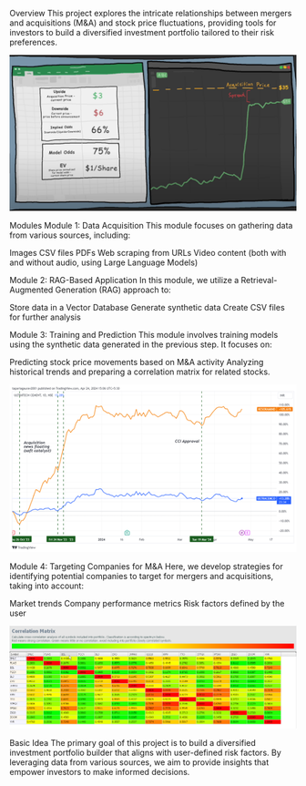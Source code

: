Overview
This project explores the intricate relationships between mergers and acquisitions (M&A) and stock price fluctuations, providing tools for investors to build a diversified investment portfolio tailored to their risk preferences.

![Basic Idea](https://github.com/Kartik-Katkar/Multifaceted-Impact-of-Mergers-and-Acquisitions-on-Stock-Price-Fluctuations/blob/main/Images/Ma.png)

Modules
Module 1: Data Acquisition
This module focuses on gathering data from various sources, including:

Images
CSV files
PDFs
Web scraping from URLs
Video content (both with and without audio, using Large Language Models)

Module 2: RAG-Based Application
In this module, we utilize a Retrieval-Augmented Generation (RAG) approach to:

Store data in a Vector Database
Generate synthetic data
Create CSV files for further analysis

Module 3: Training and Prediction
This module involves training models using the synthetic data generated in the previous step. It focuses on:

Predicting stock price movements based on M&A activity
Analyzing historical trends and preparing a correlation matrix for related stocks.

![Merger](https://github.com/Kartik-Katkar/Multifaceted-Impact-of-Mergers-and-Acquisitions-on-Stock-Price-Fluctuations/blob/main/Images/merger.png)

Module 4: Targeting Companies for M&A
Here, we develop strategies for identifying potential companies to target for mergers and acquisitions, taking into account:

Market trends
Company performance metrics
Risk factors defined by the user

![Correlation Matrix](https://github.com/Kartik-Katkar/Multifaceted-Impact-of-Mergers-and-Acquisitions-on-Stock-Price-Fluctuations/blob/main/Images/correlation.png)

Basic Idea
The primary goal of this project is to build a diversified investment portfolio builder that aligns with user-defined risk factors. By leveraging data from various sources, we aim to provide insights that empower investors to make informed decisions.


